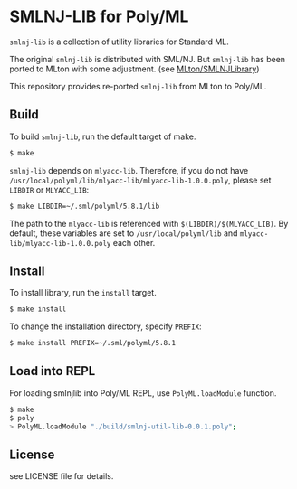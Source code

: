# SMLNJ-LIB for Poly/ML

`smlnj-lib` is a collection of utility libraries for Standard ML.

The original `smlnj-lib` is distributed with SML/NJ.
But `smlnj-lib` has been ported to MLton with some adjustment. (see [MLton/SMLNJLibrary][njlib_mlton])

This repository provides re-ported `smlnj-lib` from MLton to Poly/ML.


## Build

To build `smlnj-lib`, run the default target of make.

```sh
$ make
```

`smlnj-lib` depends on `mlyacc-lib`.
Therefore, if you do not have `/usr/local/polyml/lib/mlyacc-lib/mlyacc-lib-1.0.0.poly`, please set `LIBDIR` or `MLYACC_LIB`:

```sh
$ make LIBDIR=~/.sml/polyml/5.8.1/lib
```

The path to the `mlyacc-lib` is referenced with `$(LIBDIR)/$(MLYACC_LIB)`.
By default, these variables are set to `/usr/local/polyml/lib` and `mlyacc-lib/mlyacc-lib-1.0.0.poly` each other.


## Install

To install library, run the `install` target.

```sh
$ make install
```

To change the installation directory, specify `PREFIX`:

```sh
$ make install PREFIX=~/.sml/polyml/5.8.1
```


## Load into REPL

For loading smlnjlib into Poly/ML REPL, use `PolyML.loadModule` function.

```sh
$ make
$ poly
> PolyML.loadModule "./build/smlnj-util-lib-0.0.1.poly";
```


## License

see LICENSE file for details.


[njlib_mlton]: http://mlton.org/SMLNJLibrary "smlnj-lib"

